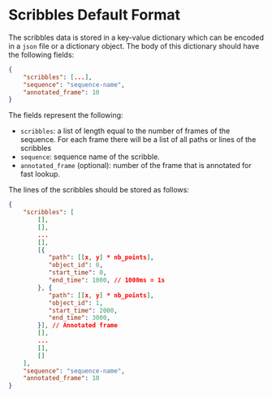 # Scribbles Default Format

The scribbles data is stored in a key-value dictionary which can be encoded in a `json` file or a dictionary object. The body of this dictionary should have the following fields:

```json
{
    "scribbles": [...],
    "sequence": "sequence-name",
    "annotated_frame": 10
}
```

The fields represent the following:

* `scribbles`: a list of length equal to the number of frames of the sequence. For each frame there will be a list of all paths or lines of the scribbles
* `sequence`: sequence name of the scribble.
* `annotated_frame` (optional): number of the frame that is annotated for fast lookup.

The lines of the scribbles should be stored as follows:

```json
{
    "scribbles": [
        [],
        [],
        ...
        [],
        [{
           "path": [[x, y] * nb_points],
           "object_id": 0,
           "start_time": 0,
           "end_time": 1000, // 1000ms = 1s
        }, {
           "path": [[x, y] * nb_points],
           "object_id": 1,
           "start_time": 2000,
           "end_time": 3000,
        }], // Annotated frame
        [],
        ...
        [],
        []
    ],
    "sequence": "sequence-name",
    "annotated_frame": 10
}
```

